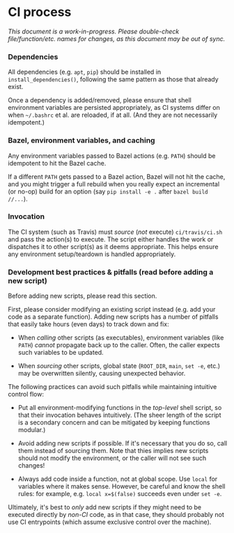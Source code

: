 # CI process

_This document is a work-in-progress._
_Please double-check file/function/etc. names for changes, as this document may be out of sync._

### Dependencies

All dependencies (e.g. `apt`, `pip`) should be installed in `install_dependencies()`, following the same pattern as
those that already exist.

Once a dependency is added/removed, please ensure that shell environment variables are persisted appropriately, as CI
systems differ on when `~/.bashrc` et al. are reloaded, if at all. (And they are not necessarily idempotent.)

### Bazel, environment variables, and caching

Any environment variables passed to Bazel actions (e.g. `PATH`) should be idempotent to hit the Bazel cache.

If a different `PATH` gets passed to a Bazel action, Bazel will not hit the cache, and you might trigger a full rebuild
when you really expect an incremental (or no-op) build for an option (say `pip install -e .` after `bazel build //...`).

### Invocation

The CI system (such as Travis) must _source_ (_not_ execute) `ci/travis/ci.sh` and pass the action(s) to execute.
The script either handles the work or dispatches it to other script(s) as it deems appropriate.
This helps ensure any environment setup/teardown is handled appropriately.

### Development best practices & pitfalls (read before adding a new script)

Before adding new scripts, please read this section.

First, please consider modifying an existing script instead (e.g. add your code as a separate function).
Adding new scripts has a number of pitfalls that easily take hours (even days) to track down and fix:

- When _calling_ other scripts (as executables), environment variables (like `PATH`) _cannot_ propagate back up to the
  caller. Often, the caller expects such variables to be updated.

- When _sourcing_ other scripts, global state (`ROOT_DIR`, `main`, `set -e`, etc.) may be overwritten silently, causing
  unexpected behavior.

The following practices can avoid such pitfalls while maintaining intuitive control flow:

- Put all environment-modifying functions in the _top-level_ shell script, so that their invocation behaves intuitively.
  (The sheer length of the script is a secondary concern and can be mitigated by keeping functions modular.)

- Avoid adding new scripts if possible. If it's necessary that you do so, call them instead of sourcing them.
  Note that thies implies new scripts should not modify the environment, or the caller will not see such changes!

- Always add code inside a function, not at global scope. Use `local` for variables where it makes sense.
  However, be careful and know the shell rules: for example, e.g. `local x=$(false)` succeeds even under `set -e`.

Ultimately, it's best to _only_ add new scripts if they might need to be executed directly by _non-CI_ code,
as in that case, they should probably not use CI entrypoints (which assume exclusive control over the machine).
